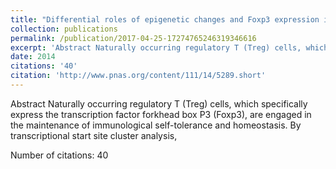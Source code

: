 ```yaml
---
title: "Differential roles of epigenetic changes and Foxp3 expression in regulatory T cell-specific transcriptional regulation"
collection: publications
permalink: /publication/2017-04-25-17274765246319346616
excerpt: 'Abstract Naturally occurring regulatory T (Treg) cells, which specifically express the transcription factor forkhead box P3 (Foxp3), are engaged in the maintenance of immunological self-tolerance and homeostasis. By transcriptional start site cluster analysis, '
date: 2014
citations: '40'
citation: 'http://www.pnas.org/content/111/14/5289.short'
---
```

Abstract Naturally occurring regulatory T (Treg) cells, which specifically express the transcription factor forkhead box P3 (Foxp3), are engaged in the maintenance of immunological self-tolerance and homeostasis. By transcriptional start site cluster analysis, 

Number of citations: 40